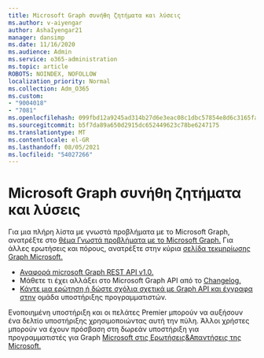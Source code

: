 ```yaml
---
title: Microsoft Graph συνήθη ζητήματα και λύσεις
ms.author: v-aiyengar
author: AshaIyengar21
manager: dansimp
ms.date: 11/16/2020
ms.audience: Admin
ms.service: o365-administration
ms.topic: article
ROBOTS: NOINDEX, NOFOLLOW
localization_priority: Normal
ms.collection: Adm_O365
ms.custom:
- "9004018"
- "7081"
ms.openlocfilehash: 099fbd12a9245ad314b27d6e3eac08c1dbc57854e8d6c3165fac81141d83bde6
ms.sourcegitcommit: b5f7da89a650d2915dc652449623c78be6247175
ms.translationtype: MT
ms.contentlocale: el-GR
ms.lasthandoff: 08/05/2021
ms.locfileid: "54027266"
---
```

# <a name="microsoft-graph-common-issues-and-resolutions"></a>Microsoft Graph συνήθη ζητήματα και λύσεις

Για μια πλήρη λίστα με γνωστά προβλήματα με το Microsoft Graph, ανατρέξτε στο [θέμα Γνωστά προβλήματα με το Microsoft Graph.](https://docs.microsoft.com/graph/known-issues) Για άλλες ερωτήσεις και πόρους, ανατρέξτε στην κύρια [σελίδα τεκμηρίωσης Graph Microsoft.](https://docs.microsoft.com/graph/)

- [Αναφορά microsoft Graph REST API v1.0.](https://docs.microsoft.com/graph/api/overview?toc=.%2Fref%2Ftoc.json&view=graph-rest-1.0)
- Μάθετε τι έχει αλλάξει στο Microsoft Graph API από το [Changelog.](https://docs.microsoft.com/graph/changelog) 
- [Κάντε μια ερώτηση ή δώστε σχόλια σχετικά με Graph API και έγγραφα στην](https://aka.ms/GraphDeveloperSupport) ομάδα υποστήριξης προγραμματιστών.

Ενοποιημένη υποστήριξη και οι πελάτες Premier μπορούν να αυξήσουν ένα δελτίο υποστήριξης χρησιμοποιώντας αυτή την πύλη. Άλλοι χρήστες μπορούν να έχουν πρόσβαση στη δωρεάν υποστήριξη για προγραμματιστές για Graph [Microsoft στις Ερωτήσεις&Απαντήσεις της Microsoft.](https://aka.ms/AskGraph)
